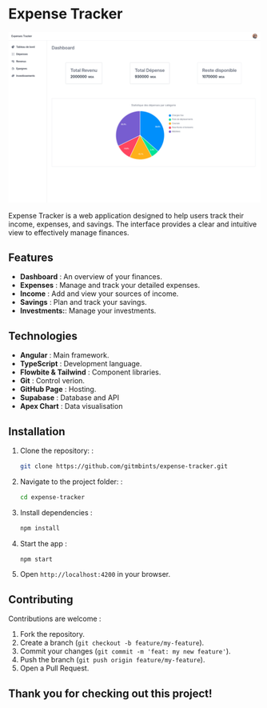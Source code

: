 # Expense Tracker

![Expense Tracker App](./src/assets/images/ExpenseTracker.png)

Expense Tracker is a web application designed to help users track their income, expenses, and savings. The interface provides a clear and intuitive view to effectively manage finances.

## Features

- **Dashboard** : An overview of your finances.
- **Expenses** : Manage and track your detailed expenses.
- **Income** : Add and view your sources of income.
- **Savings** : Plan and track your savings.
- **Investments:**: Manage your investments.

## Technologies

- **Angular** : Main framework.
- **TypeScript** : Development language.
- **Flowbite & Tailwind** : Component libraries.
- **Git** : Control verion.
- **GitHub Page** : Hosting.
- **Supabase** : Database and API
- **Apex Chart** : Data visualisation

## Installation

1. Clone the repository: :
   ```bash
   git clone https://github.com/gitmbints/expense-tracker.git
   ```
2. Navigate to the project folder: :
   ```bash
   cd expense-tracker
   ```
3. Install dependencies :
   ```bash
   npm install
   ```
4. Start the app :
   ```bash
   npm start
   ```
5. Open `http://localhost:4200` in your browser.

## Contributing

Contributions are welcome :

1. Fork the repository.
2. Create a branch (`git checkout -b feature/my-feature`).
3. Commit your changes (`git commit -m 'feat: my new feature'`).
4. Push the branch (`git push origin feature/my-feature`).
5. Open a Pull Request.

## Thank you for checking out this project!
